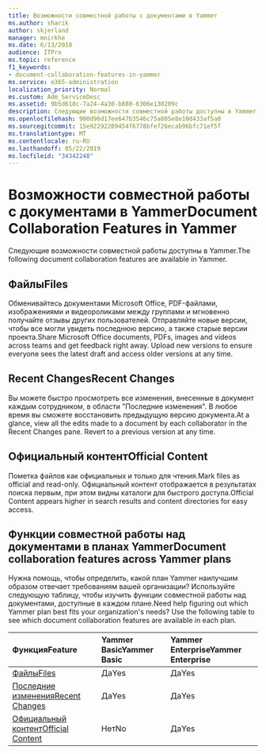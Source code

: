 ```yaml
---
title: Возможности совместной работы с документами в Yammer
ms.author: sharik
author: skjerland
manager: mnirkhe
ms.date: 6/13/2018
audience: ITPro
ms.topic: reference
f1_keywords:
- document-collaboration-features-in-yammer
ms.service: o365-administration
localization_priority: Normal
ms.custom: Adm_ServiceDesc
ms.assetid: 9b5d618c-7a24-4a30-b880-6306e130209c
description: Следующие возможности совместной работы доступны в Yammer.
ms.openlocfilehash: 900d96d17ee647b3546c75a805e8e10d433af5a0
ms.sourcegitcommit: 15e92292209454f6778bfef26ecab96bfc71ef5f
ms.translationtype: MT
ms.contentlocale: ru-RU
ms.lasthandoff: 05/22/2019
ms.locfileid: "34342248"
---
```

# <a name="document-collaboration-features-in-yammer"></a><span data-ttu-id="389f3-103">Возможности совместной работы с документами в Yammer</span><span class="sxs-lookup"><span data-stu-id="389f3-103">Document Collaboration Features in Yammer</span></span>

<span data-ttu-id="389f3-104">Следующие возможности совместной работы доступны в Yammer.</span><span class="sxs-lookup"><span data-stu-id="389f3-104">The following document collaboration features are available in Yammer.</span></span>
  
## <a name="files"></a><span data-ttu-id="389f3-105">Файлы</span><span class="sxs-lookup"><span data-stu-id="389f3-105">Files</span></span>
<span data-ttu-id="389f3-106"><a name="bkmk_Files"> </a></span><span class="sxs-lookup"><span data-stu-id="389f3-106"></span></span>

<span data-ttu-id="389f3-p101">Обменивайтесь документами Microsoft Office, PDF-файлами, изображениями и видеороликами между группами и мгновенно получайте отзывы других пользователей. Отправляйте новые версии, чтобы все могли увидеть последнюю версию, а также старые версии проекта.</span><span class="sxs-lookup"><span data-stu-id="389f3-p101">Share Microsoft Office documents, PDFs, images and videos across teams and get feedback right away. Upload new versions to ensure everyone sees the latest draft and access older versions at any time.</span></span>
  
## <a name="recent-changes"></a><span data-ttu-id="389f3-109">Recent Changes</span><span class="sxs-lookup"><span data-stu-id="389f3-109">Recent Changes</span></span>
<span data-ttu-id="389f3-110"><a name="bkmk_RecentChanges"> </a></span><span class="sxs-lookup"><span data-stu-id="389f3-110"></span></span>

<span data-ttu-id="389f3-p102">Вы можете быстро просмотреть все изменения, внесенные в документ каждым сотрудником, в области "Последние изменения". В любое время вы сможете восстановить предыдущую версию документа.</span><span class="sxs-lookup"><span data-stu-id="389f3-p102">At a glance, view all the edits made to a document by each collaborator in the Recent Changes pane. Revert to a previous version at any time.</span></span>
  
## <a name="official-content"></a><span data-ttu-id="389f3-113">Официальный контент</span><span class="sxs-lookup"><span data-stu-id="389f3-113">Official Content</span></span>
<span data-ttu-id="389f3-114"><a name="bkmk_OfficialContent"> </a></span><span class="sxs-lookup"><span data-stu-id="389f3-114"></span></span>

<span data-ttu-id="389f3-115">Пометка файлов как официальных и только для чтения.</span><span class="sxs-lookup"><span data-stu-id="389f3-115">Mark files as official and read-only.</span></span> <span data-ttu-id="389f3-116">Официальный контент отображается в результатах поиска первым, при этом видны каталоги для быстрого доступа.</span><span class="sxs-lookup"><span data-stu-id="389f3-116">Official Content appears higher in search results and content directories for easy access.</span></span>
  
## <a name="document-collaboration-features-across-yammer-plans"></a><span data-ttu-id="389f3-117">Функции совместной работы над документами в планах Yammer</span><span class="sxs-lookup"><span data-stu-id="389f3-117">Document collaboration features across Yammer plans</span></span>
<span data-ttu-id="389f3-118"><a name="bkmk_OfficialContent"> </a></span><span class="sxs-lookup"><span data-stu-id="389f3-118"></span></span>

<span data-ttu-id="389f3-p104">Нужна помощь, чтобы определить, какой план Yammer наилучшим образом отвечает требованиям вашей организации? Используйте следующую таблицу, чтобы изучить функции совместной работы над документами, доступные в каждом плане.</span><span class="sxs-lookup"><span data-stu-id="389f3-p104">Need help figuring out which Yammer plan best fits your organization's needs? Use the following table to see which document collaboration features are available in each plan.</span></span>
  
|<span data-ttu-id="389f3-121">**Функция**</span><span class="sxs-lookup"><span data-stu-id="389f3-121">**Feature**</span></span>|<span data-ttu-id="389f3-122">**Yammer Basic**</span><span class="sxs-lookup"><span data-stu-id="389f3-122">**Yammer Basic**</span></span>|<span data-ttu-id="389f3-123">**Yammer Enterprise**</span><span class="sxs-lookup"><span data-stu-id="389f3-123">**Yammer Enterprise**</span></span>|
|:-----|:-----|:-----|
|[<span data-ttu-id="389f3-124">Файлы</span><span class="sxs-lookup"><span data-stu-id="389f3-124">Files</span></span>](document-collaboration-features-in-yammer.md#files) <br/> |<span data-ttu-id="389f3-125">Да</span><span class="sxs-lookup"><span data-stu-id="389f3-125">Yes</span></span>  <br/> |<span data-ttu-id="389f3-126">Да</span><span class="sxs-lookup"><span data-stu-id="389f3-126">Yes</span></span>  <br/> |
|[<span data-ttu-id="389f3-127">Последние изменения</span><span class="sxs-lookup"><span data-stu-id="389f3-127">Recent Changes</span></span>](document-collaboration-features-in-yammer.md#recent-changes) <br/> |<span data-ttu-id="389f3-128">Да</span><span class="sxs-lookup"><span data-stu-id="389f3-128">Yes</span></span>  <br/> |<span data-ttu-id="389f3-129">Да</span><span class="sxs-lookup"><span data-stu-id="389f3-129">Yes</span></span>  <br/> |
|[<span data-ttu-id="389f3-130">Официальный контент</span><span class="sxs-lookup"><span data-stu-id="389f3-130">Official Content</span></span>](document-collaboration-features-in-yammer.md#official-content) <br/> |<span data-ttu-id="389f3-131">Нет</span><span class="sxs-lookup"><span data-stu-id="389f3-131">No</span></span>  <br/> |<span data-ttu-id="389f3-132">Да</span><span class="sxs-lookup"><span data-stu-id="389f3-132">Yes</span></span>  <br/> |
   

